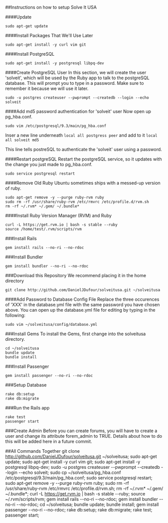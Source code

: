 ##Instructions on how to setup Solve It USA

####Update
```
sudo apt-get update
```


####Install Packages That We'll Use Later
```
sudo apt-get install -y curl vim git
```

####Install PostgreSQL
```
sudo apt-get install -y postgresql libpq-dev
```

####Create PostgreSQL User
In this section, we will create the user 'solveit', which will be used by the Ruby app to talk to the postgreSQL database.  This will prompt you to type in a password.  Make sure to remember it because we will use it later.
```
sudo -u postgres createuser --pwprompt --createdb --login --echo solveit
```

####Add md5 password authentication for 'solveit' user
Now open up pg_hba.conf.
```
sudo vim /etc/postgresql/9.3/main/pg_hba.conf
```

Inser a new line underneath ```local all postgress peer``` and add to it ```local all solveit md5```

This line tells postreSQL to authenticate the 'solveit' user using a password.

####Restart postgreSQL
Restart the postgreSQL service, so it updates with the change you just made to pg_hba.conf.
```
sudo service postgresql restart
```

####Remove Old Ruby
Ubuntu sometimes ships with a messed-up version of ruby.
```
sudo apt-get remove -y --purge ruby-rvm ruby
sudo rm -rf /usr/share/ruby-rvm /etc/rmvrc /etc/profile.d/rvm.sh
rm -rf ~/.rvm* ~/.gem/ ~/.bundle*
```

####Install Ruby Version Manager (RVM) and Ruby
```
curl -L https://get.rvm.io | bash -s stable --ruby
source /home/test/.rvm/scripts/rvm
```

###Install Rails
```
gem install rails --no-ri --no-rdoc
```

###Install Bundler
```
gem install bundler --no-ri --no-rdoc
```

###Download this Repository
We recommend placing it in the home directory
```
git clone http://github.com/DanielJDufour/solveitusa.git ~/solveitusa
```

####Add Password to Database Config File
Replace the three occurences of 'XXX' in the database.yml file with the same password you have chosen above.  You can open up the database.yml file for editing by typing in the following:
```
sudo vim ~/solveitusa/config/database.yml
```

###Install Gems
To install the Gems, first change into the solveitusa directory. 
```
cd ~/solveitusa
bundle update
bundle install
```

###Install Passenger
```
gem install passenger --no-ri --no-rdoc
```

###Setup Database
```
rake db:setup
rake db:migrate
```

###Run the Rails app
```
rake test
passenger start
```

###Create Admin
Before you can create forums, you will have to create a user and change its attribute forem_admin to TRUE.  Details about how to do this will be added here in a future commit.


##All Commands Together
git clone http://github.com/DanielJDufour/solveitusa.git ~/solveitusa; sudo apt-get update; sudo apt-get install -y curl vim git; sudo apt-get install -y postgresql libpq-dev; sudo -u postgres createuser --pwprompt --createdb --login --echo solveit; sudo cp ~/solveitusa/pg_hba.conf /etc/postgresql/9.3/main/pg_hba.conf; sudo service postgresql restart; sudo apt-get remove -y --purge ruby-rvm ruby; sudo rm -rf /usr/share/ruby-rvm /etc/rmvrc /etc/profile.d/rvm.sh; rm -rf ~/.rvm* ~/.gem/ ~/.bundle*; curl -L https://get.rvm.io | bash -s stable --ruby; source ~/.rvm/scripts/rvm; gem install rails --no-ri --no-rdoc; gem install bundler --no-ri --no-rdoc;  cd ~/solveitusa; bundle update; bundle install; gem install passenger --no-ri --no-rdoc; rake db:setup; rake db:migrate; rake test; passenger start;
